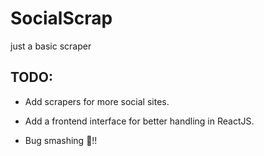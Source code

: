 # SocialScrap

just a basic scraper

## TODO:

- Add scrapers for more social sites.

- Add a frontend interface for better handling in ReactJS.

- Bug smashing 🐞!!
